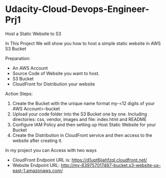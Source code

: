 # Udacity-Cloud-Devops-Engineer-Prj1
Host a Static Website to S3

In This Project We will show you how to host a simple static website in AWS S3 Bucket

Preparation:
- An AWS Account
- Source Code of Website you want to host.
- S3 Bucket
- CloudFront for Distribution your website

Action Steps:
1. Create the Bucket with the unique name format my-<12 digits of your AWS Account>-bucket
2. Upload your code folder into the S3 Bucket one by one. Including directories: css, vendor, images and file: index.html and README
3. Configure IAM Policy and then setting up Host Static Website for your Bucket
4. Create the Distribution in CloudFront service and then access to the website after creating it.

In my project you can Access with two ways
- CloudFront Endpoint URL is: https://d1upt6ijahfzql.cloudfront.net/
- Website Endpoint URL: http://my-839757017467-bucket.s3-website-us-east-1.amazonaws.com/
